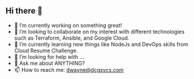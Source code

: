 ## Hi there 👋

- 🔭 I’m currently working on something great!
- 👯 I’m looking to collaborate on my interest with different technologies such as Terraform, Ansible, and Google Cloud.
- 🌱 I’m currently learning new things like NodeJs and DevOps skills from Cloud Resume Challenge.
- 🤔 I’m looking for help with ...
- 💬 Ask me about ANYTHING?
- 📫 How to reach me: dwayne@dcgsvcs.com  

<!--
**dcgservice1/dcgservice1** is a ✨ _special_ ✨ repository because its `README.md` (this file) appears on your GitHub profile.

Here are some ideas to get you started:

- 🔭 I’m currently working on ...
- 🌱 I’m currently learning ...
- 👯 I’m looking to collaborate on ...
- 🤔 I’m looking for help with ...
- 💬 Ask me about ...
- 📫 How to reach me: ...
- 😄 Pronouns: ...
- ⚡ Fun fact: ...
-->
